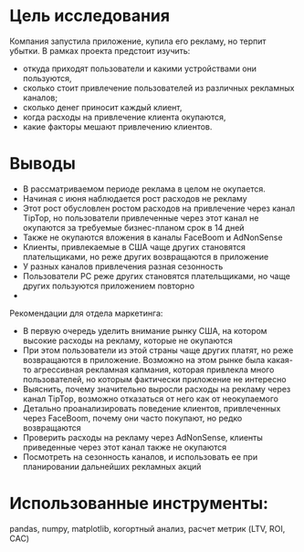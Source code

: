 # Цель исследования
Компания запустила приложение, купила его рекламу, но терпит убытки. В рамках проекта предстоит изучить:
- откуда приходят пользователи и какими устройствами они пользуются,
- сколько стоит привлечение пользователей из различных рекламных каналов;
- сколько денег приносит каждый клиент,
- когда расходы на привлечение клиента окупаются,
- какие факторы мешают привлечению клиентов.

# Выводы
- В рассматриваемом периоде реклама в целом не окупается.
- Начиная с июня наблюдается рост расходов не рекламу
- Этот рост обусловлен ростом расходов на привлечение через канал TipTop, но пользователи привлеченные через этот канал не окупаются за требуемые бизнес-планом срок в 14 дней
- Также не окупаются вложения в каналы FaceBoom и AdNonSense
- Клиенты, привлекаемые в США чаще других становятся плательщиками, но реже других возвращаются в приложение
- У разных каналов привлечения разная сезонность
- Пользователи РС реже других становятся плательщиками, но чаще других пользуются приложением повторно
- 
Рекомендации для отдела маркетинга:
- В первую очередь уделить внимание рынку США, на котором высокие расходы на рекламу, которые не окупаются
- При этом пользователи из этой страны чаще других платят, но реже возвращаются в приложение. Возможно на этом рынке была какая-то агрессивная рекламная капмания, которая привлекла много пользователей, но которым фактически приложение не интересно
- Выяснить, почему значительно выросли расходы на рекламу через канал TipTop, возможно отказаться от него как от неокупаемого
- Детально проанализировать поведение клиентов, привлеченных через FaceBoom, почему они часто покупают, но редко возвращаются
- Проверить расходы на рекламу через AdNonSense, клиенты приведенные через этот канал также не окупаются
- Посмотреть на сезонность каналов, и использовать ее при планировании дальнейших рекламных акций

# Использованные инструменты: 
pandas, numpy, matplotlib, когортный анализ, расчет метрик (LTV, ROI, CAC)
